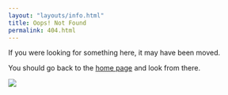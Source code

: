 ```yaml
---
layout: "layouts/info.html"
title: Oops! Not Found
permalink: 404.html
---
```


If you were looking for something here, it may <span class="font-bold">have been moved</span>.

You should go back to the <a href="/" class="link link-secondary">home page</a> and look from there.

<img src="{{ '/img/not_found.png' | url }}" class="h-80 mx-auto rounded-3xl border-accent border-2">

